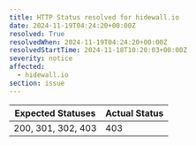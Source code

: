 ```yaml
---
title: HTTP Status resolved for hidewall.io
date: 2024-11-19T04:24:20+00:00Z
resolved: True
resolvedWhen: 2024-11-19T04:24:20+00:00Z
resolvedStartTime: 2024-11-18T10:20:03+00:00Z
severity: notice
affected:
  - hidewall.io
section: issue
---
```


| Expected Statuses | Actual Status  |
|-------------------|----------------|
| 200, 301, 302, 403 | 403 |
